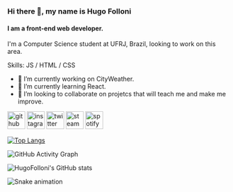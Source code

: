 ### Hi there 👋, my name is Hugo Folloni
#### I am a front-end web developer.
I'm a Computer Science student at UFRJ, Brazil, looking to work on this area.

Skills: JS / HTML / CSS

- 🔭 I’m currently working on CityWeather.
- 🌱 I’m currently learning React.
- 👯 I’m looking to collaborate on projetcs that will teach me and make me improve.


[<img src='https://cdn.jsdelivr.net/npm/simple-icons@3.0.1/icons/github.svg' alt='github' height='40'>](https://github.com/hugofolloni)  [<img src='https://cdn.jsdelivr.net/npm/simple-icons@3.0.1/icons/instagram.svg' alt='instagram' height='40'>](https://www.instagram.com/hugofolloni/)  [<img src='https://cdn.jsdelivr.net/npm/simple-icons@3.0.1/icons/twitter.svg' alt='twitter' height='40'>](https://twitter.com/hugofolloni)  [<img src='https://cdn.jsdelivr.net/npm/simple-icons@3.0.1/icons/steam.svg' alt='steam' height='40'>](steamcommunity.com/id/hueyzin)  [<img src='https://cdn.jsdelivr.net/npm/simple-icons@3.0.1/icons/spotify.svg' alt='spotify' height='40'>](https://open.spotify.com/user/222ysmwoafqvdw435hrwqqsdi?si=1286829d904947e6)  

[![Top Langs](https://github-readme-stats.vercel.app/api/top-langs/?username=hugofolloni)](https://github.com/anuraghazra/github-readme-stats)

![GitHub Activity Graph](https://activity-graph.herokuapp.com/graph?username=hugofolloni)  

![HugoFolloni's GitHub stats](https://github-readme-stats.vercel.app/api?username=hugofolloni&show_icons=true&theme=radical)

![Snake animation](https://github.com/hugofolloni/rafaballerini/blob/output/github-contribution-grid-snake.svg)
